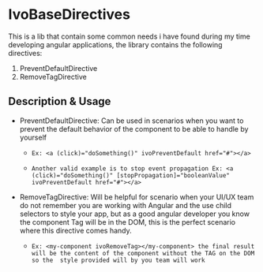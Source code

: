 # IvoBaseDirectives

This is a lib that contain some common needs i have found during my time developing angular applications, the library contains the following directives:
1. PreventDefaultDirective
2. RemoveTagDirective

## Description & Usage

* PreventDefaultDirective: Can be used in scenarios when you want to prevent the default behavior of the component to be able to handle by yourself 
   
    - `Ex: <a (click)="doSomething()" ivoPreventDefault href="#"></a>` 
   
    - `Another valid example is to stop event propagation Ex: <a (click)="doSomething()" [stopPropagation]="booleanValue" ivoPreventDefault href="#"></a>`

* RemoveTagDirective: Will be helpful for scenario when your UI/UX team do not remember you are working with Angular and the use child selectors to
 style your app, but as a good angular developer you know the component Tag will be in the DOM, this is the perfect scenario where this directive comes handy.
   
    - `Ex: <my-component ivoRemoveTag></my-component> the final result will be the content of the component without the TAG on the DOM so the 
    style provided will by you team will work` 
